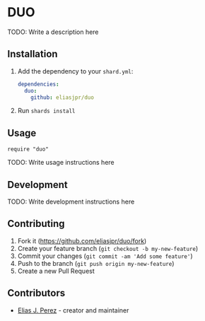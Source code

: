 # DUO

TODO: Write a description here

## Installation

1. Add the dependency to your `shard.yml`:

   ```yaml
   dependencies:
     duo:
       github: eliasjpr/duo
   ```

2. Run `shards install`

## Usage

```crystal
require "duo"
```

TODO: Write usage instructions here

## Development

TODO: Write development instructions here

## Contributing

1. Fork it (<https://github.com/eliasjpr/duo/fork>)
2. Create your feature branch (`git checkout -b my-new-feature`)
3. Commit your changes (`git commit -am 'Add some feature'`)
4. Push to the branch (`git push origin my-new-feature`)
5. Create a new Pull Request

## Contributors

- [Elias J. Perez](https://github.com/eliasjpr) - creator and maintainer
